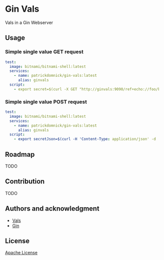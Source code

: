 # Gin Vals

Vals in a Gin Webserver

## Usage

### Simple single value GET request

```yaml
test:
  image: bitnami/bitnami-shell:latest
  services:
    - name: patrickdomnick/gin-vals:latest
      alias: ginvals
  script:
    - export secret=$(curl -X GET "http://ginvals:9090/ref+echo://foo/bar")
```

### Simple single value POST request

```yaml
test:
  image: bitnami/bitnami-shell:latest
  services:
    - name: patrickdomnick/gin-vals:latest
      alias: ginvals
  script:
    - export secretJson=$(curl -H 'Content-Type: application/json' -d '{"foo": "ref+echo://foo/bar","bar": "ref+echo://bar/foo"}' -X POST "http://ginvals:9090")
```

## Roadmap

TODO

## Contribution

TODO

## Authors and acknowledgment

- [Vals](https://github.com/variantdev/vals)
- [Gin](https://github.com/gin-gonic/gin)

## License

[Apache License](/LICENSE)